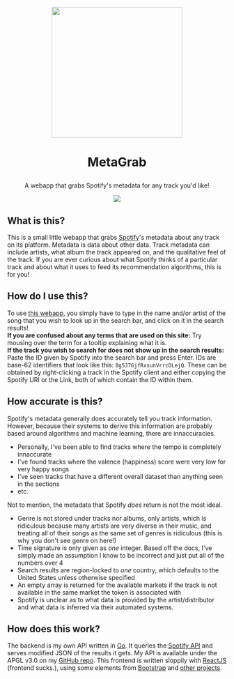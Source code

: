 <p align="center">
  <a href="https://metagrab.barkloaf.com">
    <img src="https://metagrab.barkloaf.com/logo.png" width="300" height="300" />
  </a>
</p>

# <p align="center">MetaGrab</p>
<p align="center">A webapp that grabs Spotify's metadata for any track you'd like!</p>
<p align="center"><img src="https://img.shields.io/website?down_color=lightgrey&down_message=offline&style=flat-square&up_color=%2318d860&up_message=online&url=https%3A%2F%2Fmetagrab.barkloaf.com" /></p>

## What is this?
This is a small little webapp that grabs [Spotify](https://spotify.com)'s metadata about any track on its platform. Metadata is data about other data. Track metadata can include artists, what album the track appeared on, and the qualitative feel of the track. If you are ever curious about what Spotify thinks of a particular track and about what it uses to feed its recommendation algorithms, this is for you!

## How do I use this?
To use [this webapp](https://metagrab.barkloaf.com), you simply have to type in the name and/or artist of the song that you wish to look up in the search bar, and click on it in the search results!  
**If you are confused about any terms that are used on this site:** Try mousing over the term for a tooltip explaining what it is.  
**If the track you wish to search for does not show up in the search results:** Paste the ID given by Spotify into the search bar and press Enter. IDs are base-62 identifiers that look like this: `0g5J7GjfRxsunVrrcDLejQ`. These can be obtained by right-clicking a track in the Spotify client and either copying the Spotify URI or the Link, both of which contain the ID within them.

## How accurate is this?
Spotify's metadata generally does accurately tell you track information. However, because their systems to derive this information are probably based around algorithms and machine learning, there are innaccuracies.
  * Personally, I've been able to find tracks where the tempo is completely innaccurate
  * I've found tracks where the valence (happiness) score were very low for very happy songs
  * I've seen tracks that have a different overall dataset than anything seen in the sections
  * etc.
  
Not to mention, the metadata that Spotify _does_ return is not the most ideal.
  * Genre is not stored under tracks nor albums, only artists, which is ridiculous because many artists are very diverse in their music, and treating all of their songs as the same set of genres is ridiculous (this is why you don't see genre on here!)
  * Time signature is only given as _one_ integer. Based off the docs, I've simply made an assumption I know to be incorrect and just put all of the numbers over 4
  * Search results are region-locked to _one_ country, which defaults to the United States unless otherwise specified
  * An empty array is returned for the available markets if the track is not available in the same market the token is associated with
  * Spotify is unclear as to what data is provided by the artist/distributor and what data is inferred via their automated systems.
  
## How does this work?
The backend is my own API written in [Go](https://golang.org). It queries the [Spotify API](https://developer.spotify.com/documentation/web-api/) and serves modified JSON of the results it gets. My API is available under the APGL v3.0 on my [GitHub repo](https://github.com/barkloaf/MetaGrabAPI). This frontend is written sloppily with [ReactJS](https://reactjs.org) (frontend sucks.), using some elements from [Bootstrap](https://getbootstrap.com) and [other projects](https://github.com/barkloaf/MetaGrab/network/dependencies).
